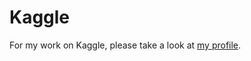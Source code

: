 # Kaggle
For my work on Kaggle, please take a look at [my profile](https://www.kaggle.com/tbourton).
